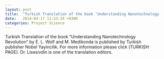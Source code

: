 ```yaml
---
layout: post
title:  "Turkish Translation of the book 'Understanding Nanotechnology Revolution' is published"
date:   2014-04-17 11:23:34 +0300
categories: Project Science
---
```


Turkish Translation of the book “Understanding Nanotechnology Revolution” by E. L. Wolf and M. Medikonda is published by Turkish publisher Nobel Yayincilik. For more information please click (TURKISH PAGE). Dr. Lisesivdin is one of the translation editors.

